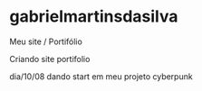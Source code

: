 # gabrielmartinsdasilva
Meu site / Portifólio

Criando site portifolio

dia/10/08 dando start em meu projeto cyberpunk
